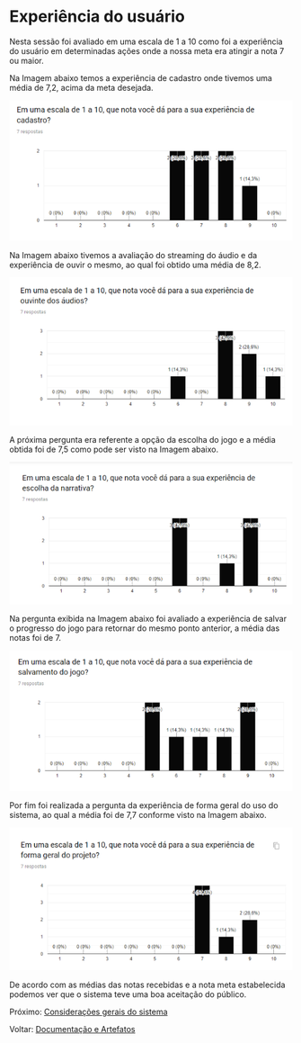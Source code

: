 # Experiência do usuário

Nesta sessão foi avaliado em uma escala de 1 a 10 como foi a experiência do usuário em determinadas ações onde a nossa meta era atingir a nota 7 ou maior.

Na Imagem abaixo temos a experiência de cadastro onde tivemos uma média de 7,2, acima da meta desejada.

![Fonte: Desenvolvido pela autora do projeto](../.gitbook/assets/1-ul9bgdwaaqwnrc5nxvx6nq.png)

Na Imagem abaixo tivemos a avaliação do streaming do áudio e da experiência de ouvir o mesmo, ao qual foi obtido uma média de 8,2.

![Fonte: Desenvolvido pela autora do projeto](../.gitbook/assets/1-yuao-nxrflofofyaqqyew.png)

A próxima pergunta era referente a opção da escolha do jogo e a média obtida foi de 7,5 como pode ser visto na Imagem abaixo.

![Fonte: Desenvolvido pela autora do projeto](../.gitbook/assets/1-0a9esuybppquhomusd0zsq.png)

Na pergunta exibida na Imagem abaixo foi avaliado a experiência de salvar o progresso do jogo para retornar do mesmo ponto anterior, a média das notas foi de 7.

![Fonte: Desenvolvido pela autora do projeto](../.gitbook/assets/1-juz07exh-pvn9ztq2iisiq.png)

Por fim foi realizada a pergunta da experiência de forma geral do uso do sistema, ao qual a média foi de 7,7 conforme visto na Imagem abaixo.

![Fonte: Desenvolvido pela autora do projeto](../.gitbook/assets/1-k4m0o0eqw2er_pdurw_anw.png)

De acordo com as médias das notas recebidas e a nota meta estabelecida podemos ver que o sistema teve uma boa aceitação do público.

Próximo: [Considerações gerais do sistema](consideracoes-gerais-do-sistema.md)

Voltar: [Documentação e Artefatos](https://github.com/bklass/darkcast-documentation)


